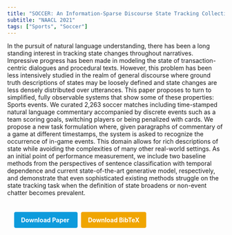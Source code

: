 ```yaml
---
title: "SOCCER: An Information-Sparse Discourse State Tracking Collection in the Sports Commentary Domain"
subtitle: "NAACL 2021"
tags: ["Sports", "Soccer"]
---
```


In the pursuit of natural language understanding, there has been a long standing interest in tracking state changes throughout narratives. Impressive progress has been made in modeling the state of transaction-centric dialogues and procedural texts. However, this problem has been less intensively studied in the realm of general discourse where ground truth descriptions of states may be loosely defined and state changes are less densely distributed over utterances. This paper proposes to turn to simplified, fully observable systems that show some of these properties: Sports events. We curated 2,263 soccer matches including time-stamped natural language commentary accompanied by discrete events such as a team scoring goals, switching players or being penalized with cards. We propose a new task formulation where, given paragraphs of commentary of a game at different timestamps, the system is asked to recognize the occurrence of in-game events. This domain allows for rich descriptions of state while avoiding the complexities of many other real-world settings. As an initial point of performance measurement, we include two baseline methods from the perspectives of sentence classification with temporal dependence and current state-of-the-art generative model, respectively, and demonstrate that even sophisticated existing methods struggle on the state tracking task when the definition of state broadens or non-event chatter becomes prevalent.



<div style="margin-top: 1rem; padding: 1rem; display: inline-block;">

  <a href="https://doi.org/10.18653/v1/2021.naacl-main.342" target="_blank" style="background-color: #0d9bdc; color: white; padding: 10px 16px; margin-right: 8px; text-decoration: none; border-radius: 4px; font-weight: bold;">
    Download Paper
  </a>

  <a href="bib/soccer-an-information-sparse-discourse-state-tracking-collection-in-the-sports-commentary-domain.bib" download style="background-color: #f0a500; color: white; padding: 10px 16px; text-decoration: none; border-radius: 4px; font-weight: bold;">
    Download BibTeX
  </a>

</div>
